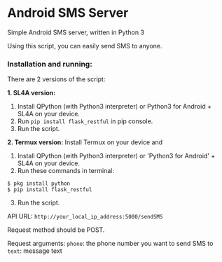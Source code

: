 # Android SMS Server
Simple Android SMS server, written in Python 3

Using this script, you can easily send SMS to anyone.

### Installation and running:

There are 2 versions of the script:

**1. SL4A version:**
1. Install QPython (with Python3 interpreter) or Python3 for Android + SL4A on your device.
2. Run `pip install flask_restful` in pip console.
3. Run the script.

**2. Termux version:** Install Termux on your device and 
1. Install QPython (with Python3 interpreter) or 'Python3 for Android' + SL4A on your device.
2. Run these commands in terminal:
```
$ pkg install python
$ pip install flask_restful
```
3. Run the script.

API URL: `http://your_local_ip_address:5000/sendSMS`

Request method should be POST.

Request arguments:
`phone`: the phone number you want to send SMS to
`text`: message text
